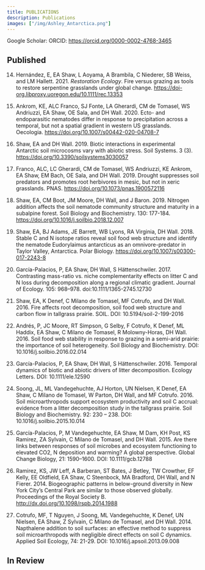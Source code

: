 ```yaml
---
title: PUBLICATIONS
description: Publications 
images: ["/img/Ashley_Antarctica.png"]
---
```


Google Scholar: 
ORCID: https://orcid.org/0000-0002-4768-3465

## Published
14. Hernández, E, EA Shaw, L Aoyama, A Brambila, C Niederer, SB Weiss, and LM Hallett. 2021. _Restoration Ecology_. Fire versus grazing as tools to restore serpentine grasslands under global change. https://doi-org.libproxy.uoregon.edu/10.1111/rec.13353

13. Ankrom, KE, ALC Franco, SJ Fonte, LA Gherardi, CM de Tomasel, WS Andriuzzi, EA Shaw, OE Sala, and DH Wall. 2020. Ecto- and endoparasitic nematodes differ in response to precipitation across a temporal, but not a spatial gradient in western US grasslands. Oecologia. https://doi.org/10.1007/s00442-020-04708-7  

12. Shaw, EA and DH Wall. 2019. Biotic interactions in experimental Antarctic soil microcosms vary with abiotic stress. Soil Systems. 3 (3). https://doi.org/10.3390/soilsystems3030057  

11.	Franco, ALC, LC Gherardi, CM de Tomasel, WS Andriuzzi, KE Ankrom, EA Shaw, EM Bach, OE Sala, and DH Wall. 2019. Drought suppresses soil predators and promotes root herbivores in mesic, but not in xeric grasslands. PNAS. https://doi.org/10.1073/pnas.1900572116  

10. Shaw, EA, CM Boot, JM Moore, DH Wall, and J Baron. 2019. Nitrogen addition affects the soil nematode community structure and maturity in a subalpine forest. Soil Biology and Biochemistry. 130: 177-184. https://doi.org/10.1016/j.soilbio.2018.12.007  

9. Shaw, EA, BJ Adams, JE Barrett, WB Lyons, RA Virginia, DH Wall. 2018. Stable C and N isotope ratios reveal soil food web structure and identify the nematode Eudorylaimus antarcticus as an omnivore-predator in Taylor Valley, Antarctica. Polar Biology. https://doi.org/10.1007/s00300-017-2243-8  

8. García-Palacios, P, EA Shaw, DH Wall, S Hättenschwiler. 2017. Contrasting mass-ratio vs. niche complementarity effects on litter C and N loss during decomposition along a regional climatic gradient. Journal of Ecology. 105: 968–978. doi:10.1111/1365-2745.12730  

7. 	Shaw, EA, K Denef, C Milano de Tomasel, MF Cotrufo, and DH Wall. 2016. Fire affects root decomposition, soil food web structure and carbon flow in tallgrass prairie. SOIL. DOI: 10.5194/soil-2-199-2016

6. 	Andrés, P, JC Moore, RT Simpson, G Selby, F Cotrufo, K Denef, ML Haddix, EA Shaw, C Milano de Tomasel, R Molowny-Horas, DH Wall. 2016. Soil food web stability in response to grazing in a semi-arid prairie: the importance of soil heterogeneity. Soil Biology and Biochemistry. DOI: 10.1016/j.soilbio.2016.02.014

5. 	García-Palacios, P, EA Shaw, DH Wall, S Hättenschwiler. 2016. Temporal dynamics of biotic and abiotic drivers of litter decomposition. Ecology Letters. DOI: 10.1111/ele.12590

4. 	Soong, JL, ML Vandegehuchte, AJ Horton, UN Nielsen, K Denef, EA Shaw, C Milano de Tomasel, W Parton, DH Wall, and MF Cotrufo. 2016. Soil microarthropods support ecosystem productivity and soil C accrual: evidence from a litter decomposition study in the tallgrass prairie. Soil Biology and Biochemistry. 92: 230 – 238. DOI: 10.1016/j.soilbio.2015.10.014  

3. 	García-Palacios, P, M Vandegehuchte, EA Shaw, M Dam, KH Post, KS Ramirez, ZA Sylvain, C Milano de Tomasel, and DH Wall. 2015. Are there links between responses of soil microbes and ecosystem functioning to elevated CO2, N deposition and warming? A global perspective. Global Change Biology, 21: 1590–1600. DOI: 10.1111/gcb.12788  

2. 	Ramirez, KS, JW Leff, A Barberan, ST Bates, J Betley, TW Crowther, EF Kelly, EE Oldfield, EA Shaw, C Steenbock, MA Bradford, DH Wall, and N Fierer. 2014. Biogeographic patterns in below-ground diversity in New York City’s Central Park are similar to those observed globally. Proceedings of the Royal Society B. http://dx.doi.org/10.1098/rspb.2014.1988  

1. 	Cotrufo, MF, T Nguyen, J Soong, ML Vandegehuchte, K Denef, UN Nielsen, EA Shaw, Z Sylvain, C Milano de Tomasel, and DH Wall. 2014. Napthalene addition to soil surfaces: an effective method to suppress soil microarthropods with negligible direct effects on soil C dynamics. Applied Soil Ecology, 74: 21-29. DOI: 10.1016/j.apsoil.2013.09.008  

## In Review

